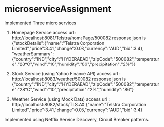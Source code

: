 # microserviceAssignment
Implemented Three micro services 
1) Homepage Service
access url : http://localhost:8081/Telstra/homePage/500082
response json is {"stockDetails":{"name":"Telstra Corporation Limited","price":3.41,"change":0.08,"currency":"AUD","bid":3.4},
"weatherSummary":{"country":"IND","city":"HYDERABAD","zipCode":"500082","temperature":"28°C","wind":"10","humidity":"86","precipitation":"2%"}}

 2) Stock Service (using Yahoo Finance API)
access url : http://localhost:8083/weather/500082
response json is {"country":"IND","city":"HYDERABAD","zipCode":"500082","temperature":"28°C","wind":"10","precipitation":"2%","humidity":"86"}

3) Weather Service (using Mock Data)
access url : http://localhost:8082/stock/TLS.AX
{"name":"Telstra Corporation Limited","price":3.41,"change":0.08,"currency":"AUD","bid":3.4}

Implemented using Netflix Service Discovery, Circuit Breaker patterns. 

